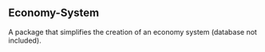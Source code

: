 ## Economy-System

A package that simplifies the creation of an economy system (database not included).